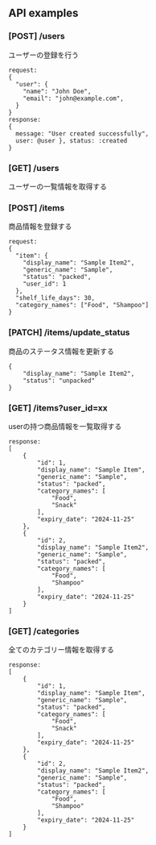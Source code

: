 ## API examples
### [POST] /users
ユーザーの登録を行う
```
request:
{
  "user": {
    "name": "John Doe",
    "email": "john@example.com",
  }
}
response:
{
  message: "User created successfully",
  user: @user }, status: :created
}
```

### [GET] /users
ユーザーの一覧情報を取得する

### [POST] /items
商品情報を登録する
```
request:
{
  "item": {
    "display_name": "Sample Item2",
    "generic_name": "Sample",
    "status": "packed",
    "user_id": 1
  },
  "shelf_life_days": 30,
  "category_names": ["Food", "Shampoo"]
}
```

### [PATCH] /items/update_status
商品のステータス情報を更新する
```
{
    "display_name": "Sample Item2",
    "status": "unpacked"
}
```

### [GET] /items?user_id=xx
userの持つ商品情報を一覧取得する
```
response:
[
    {
        "id": 1,
        "display_name": "Sample Item",
        "generic_name": "Sample",
        "status": "packed",
        "category_names": [
            "Food",
            "Snack"
        ],
        "expiry_date": "2024-11-25"
    },
    {
        "id": 2,
        "display_name": "Sample Item2",
        "generic_name": "Sample",
        "status": "packed",
        "category_names": [
            "Food",
            "Shampoo"
        ],
        "expiry_date": "2024-11-25"
    }
]
```

### [GET] /categories
全てのカテゴリー情報を取得する
```
response:
[
    {
        "id": 1,
        "display_name": "Sample Item",
        "generic_name": "Sample",
        "status": "packed",
        "category_names": [
            "Food",
            "Snack"
        ],
        "expiry_date": "2024-11-25"
    },
    {
        "id": 2,
        "display_name": "Sample Item2",
        "generic_name": "Sample",
        "status": "packed",
        "category_names": [
            "Food",
            "Shampoo"
        ],
        "expiry_date": "2024-11-25"
    }
]
```
